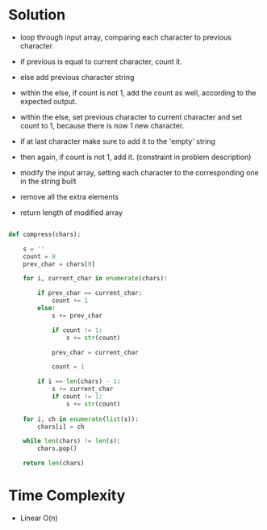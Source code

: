 # Solution

- loop through input array, comparing each character to previous character.
- if previous is equal to current character, count it.
- else add previous character string
- within the else, if count is not 1, add the count as well, according to the expected output.
- within the else, set previous character to current character and set count to 1, because there is now 1 new character.
- if at last character make sure to add it to the 'empty' string
- then again, if count is not 1, add it. (constraint in problem description)

- modify the input array, setting each character to the corresponding one in the string built
- remove all the extra elements
- return length of modified array

```python

def compress(chars):

    s = ''
    count = 0
    prev_char = chars[0]

    for i, current_char in enumerate(chars):

        if prev_char == current_char:
            count += 1
        else:
            s += prev_char

            if count != 1:
                s += str(count)

            prev_char = current_char

            count = 1

        if i == len(chars) - 1:
            s += current_char
            if count != 1:
                s += str(count)
    
    for i, ch in enumerate(list(s)):
        chars[i] = ch

    while len(chars) != len(s):
        chars.pop()

    return len(chars)

```

# Time Complexity

- Linear O(n)

